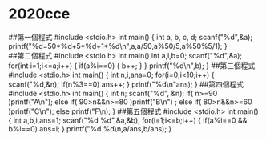 # 2020cce
##第一個程式
#include <stdio.h>
int main()
{
    int a, b, c, d;
    scanf("%d",&a);
    printf("%d=50*%d+5*%d+1*%d\n",a,a/50,a%50/5,a%50%5/1);
}  
##第二個程式
#include <stdio.h>
int main()
int a,i,b=0;
scanf("%d",&a);
for(int i=1;i<=a;i++)
{
if(a%i==0)
{
b++;
}
}
printf("%d\n",b);
}
##第三個程式
#include <stdio.h>
int main()
{
   int n,i,ans=0;
   for(i=0;i<10;i++)
   {
   scanf("%d,&n);
   if(n%3==0)
   ans++;
   }
   printf("%d\n"ans);
}
##第四個程式   
#include <stdio.h>
int main()
{
   int n;
   scanf("%d", &n);
   if( n>=90 )printf("A\n");
   else if( 90>n&&n>=80 )printf("B\n") ;
   else if( 80>n&&n>=60 )printf("C\n");
   else printf("F\n);
}
##第五個程式
   #include <stdio.h>
   int main()
   {
       int a,b,i,ans=1;
       scanf("%d %d",&a,&b);
       for(i=1;i<=b;i++)
       {
       if(a%i==0 && b%i==0)
       ans=i;
       }
       printf("%d %d\n,a/ans,b/ans);
       }
   

